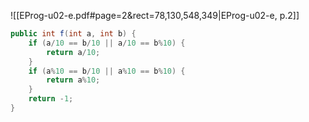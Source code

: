 

![[EProg-u02-e.pdf#page=2&rect=78,130,548,349|EProg-u02-e, p.2]]

```java
public int f(int a, int b) {
    if (a/10 == b/10 || a/10 == b%10) {
        return a/10;
    }
    if (a%10 == b/10 || a%10 == b%10) {
        return a%10;
    }
    return -1;
}
```


